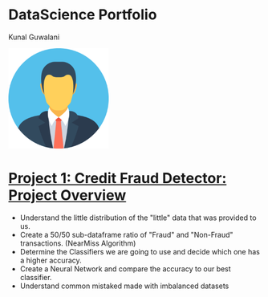 # DataScience Portfolio
Kunal Guwalani

<img src="https://github.com/kunal-create/Projects/blob/main/Profile.png" width="200">

# [Project 1: Credit Fraud Detector: Project Overview](https://github.com/kunal-create/Projects)
* Understand the little distribution of the "little" data that was provided to us.
* Create a 50/50 sub-dataframe ratio of "Fraud" and "Non-Fraud" transactions. (NearMiss Algorithm)
* Determine the Classifiers we are going to use and decide which one has a higher accuracy.
* Create a Neural Network and compare the accuracy to our best classifier.
* Understand common mistaked made with imbalanced datasets
